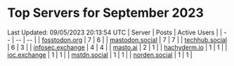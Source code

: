 # Top Servers for September 2023
Last Updated: 09/05/2023 20:13:54 UTC
| Server | Posts | Active Users |
| -- | -- | -- |
| [fosstodon.org](https://fosstodon.org/tags/PowerShell) | 7 | 6 |
| [mastodon.social](https://mastodon.social/tags/PowerShell) | 7 | 7 |
| [techhub.social](https://techhub.social/tags/PowerShell) | 6 | 3 |
| [infosec.exchange](https://infosec.exchange/tags/PowerShell) | 4 | 4 |
| [masto.ai](https://masto.ai/tags/PowerShell) | 2 | 1 |
| [hachyderm.io](https://hachyderm.io/tags/PowerShell) | 1 | 1 |
| [ioc.exchange](https://ioc.exchange/tags/PowerShell) | 1 | 1 |
| [mstdn.social](https://mstdn.social/tags/PowerShell) | 1 | 1 |
| [norden.social](https://norden.social/tags/PowerShell) | 1 | 1 |
